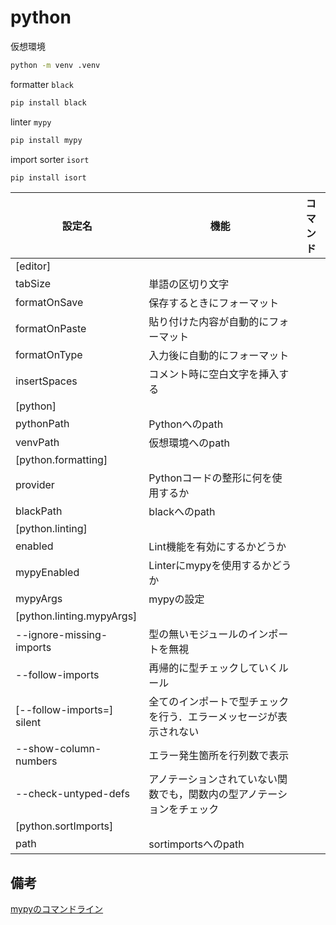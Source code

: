 # python
仮想環境
```sh
python -m venv .venv
```

formatter `black`
```sh
pip install black
```

linter `mypy`
```sh
pip install mypy
```

import sorter `isort`
```sh
pip install isort
```


| 設定名 | 機能 | コマンド |
| ---- | ---- | ---- |
| [editor] |||
| tabSize | 単語の区切り文字 ||
| formatOnSave | 保存するときにフォーマット ||
| formatOnPaste | 貼り付けた内容が自動的にフォーマット ||
| formatOnType | 入力後に自動的にフォーマット ||
| insertSpaces | コメント時に空白文字を挿入する ||
| [python] |||
| pythonPath | Pythonへのpath ||
| venvPath | 仮想環境へのpath ||
| [python.formatting] |||
| provider | Pythonコードの整形に何を使用するか ||
| blackPath | blackへのpath ||
| [python.linting] |||
| enabled | Lint機能を有効にするかどうか | |
| mypyEnabled | Linterにmypyを使用するかどうか | |
| mypyArgs | mypyの設定 | |
| [python.linting.mypyArgs] |||
| --ignore-missing-imports | 型の無いモジュールのインポートを無視 | |
| --follow-imports | 再帰的に型チェックしていくルール | |
| [--follow-imports=] silent | 全てのインポートで型チェックを行う．エラーメッセージが表示されない | |
| --show-column-numbers | エラー発生箇所を行列数で表示 | |
| --check-untyped-defs | アノテーションされていない関数でも，関数内の型アノテーションをチェック | |
| [python.sortImports] |||
| path | sortimportsへのpath ||

## 備考
[mypyのコマンドライン](https://qiita.com/keng000/items/8e55e3cfdba888fba290)